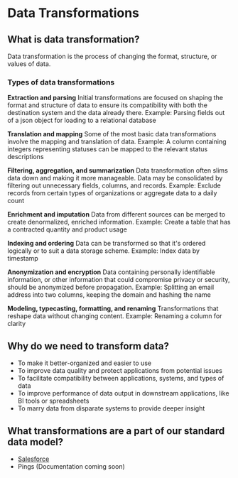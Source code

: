# **Data Transformations**

## What is data transformation?

Data transformation is the process of changing the format, structure, or values of data.

### Types of data transformations

**Extraction and parsing**
Initial transformations are focused on shaping the format and structure of data to ensure its compatibility with both the destination system and the data already there.
Example: Parsing fields out of a json object for loading to a relational database

**Translation and mapping**
Some of the most basic data transformations involve the mapping and translation of data.
Example: A column containing integers representing statuses can be mapped to the relevant status descriptions

**Filtering, aggregation, and summarization**
Data transformation often slims data down and making it more manageable. Data may be consolidated by filtering out unnecessary fields, columns, and records.
Example: Exclude records from certain types of organizations or aggregate data to a daily count

**Enrichment and imputation**
Data from different sources can be merged to create denormalized, enriched information.
Example: Create a table that has a contracted quantity and product usage

**Indexing and ordering**
Data can be transformed so that it's ordered logically or to suit a data storage scheme.
Example: Index data by timestamp

**Anonymization and encryption**
Data containing personally identifiable information, or other information that could compromise privacy or security, should be anonymized before propagation.
Example: Splitting an email address into two columns, keeping the domain and hashing the name

**Modeling, typecasting, formatting, and renaming**
Transformations that reshape data without changing content.
Example: Renaming a column for clarity

## Why do we need to transform data?

- To make it better-organized and easier to use
- To improve data quality and protect applications from potential issues
- To facilitate compatibility between applications, systems, and types of data
- To improve performance of data output in downstream applications, like BI tools or spreadsheets
- To marry data from disparate systems to provide deeper insight

## What transformations are a part of our standard data model?

- [Salesforce](sfdc-architecture.md)
- Pings (Documentation coming soon)
